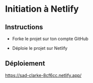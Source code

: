 # Initiation à Netlify

## Instructions

* Forke le projet sur ton compte GitHub

* Déploie le projet sur Netlify

## Déploiement

https://sad-clarke-8cf6cc.netlify.app/
